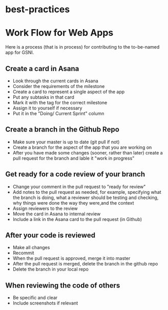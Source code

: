 # best-practices

# Work Flow for Web Apps

Here is a process (that is in process) for contributing to the to-be-named app for GSNI.

## Create a card in Asana

* Look through the current cards in Asana
* Consider the requirements of the milestone
* Create a card to represent a single aspect of the app
* Put any subtasks in that card
* Mark it with the tag for the correct milestone
* Assign it to yourself if necessary
* Put it in the "Doing/ Current Sprint" column

## Create a branch in the Github Repo

* Make sure your master is up to date (git pull if not)
* Create a branch for the aspect of the app that you are working on
* After you have made some changes (sooner, rather than later) create a pull request for the branch and lable it "work in progress"

## Get ready for a code review of your branch

* Change your comment in the pull request to "ready for review"
* Add notes to the pull request as needed, for example, specifying what the branch is doing, what a reviewer should be testing and checking, why things were done the way they were,and the context
* Assign reviewers to the review
* Move the card in Asana to internal review
* Include a link in the Asana card to the pull request (in Github)

## After your code is reviewed

* Make all changes
* Recommit
* When the pull request is approved, merge it into master
* After the pull request is merged, delete the branch in the github repo
* Delete the branch in your local repo

## When reviewing the code of others

* Be specific and clear
* Include screenshots if relevant
